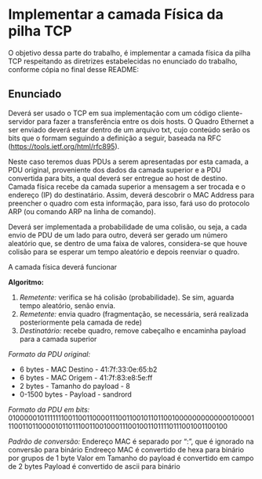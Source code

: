 # Implementar a camada Física da pilha TCP

O objetivo dessa parte do trabalho, é implementar a camada física da pilha TCP respeitando as diretrizes estabelecidas no enunciado do trabalho, conforme cópia no final desse README:

## Enunciado

Deverá ser usado o TCP em sua implementação com um código cliente-servidor para fazer a transferência entre os dois hosts. O Quadro Ethernet a ser enviado deverá estar dentro de um arquivo txt, cujo conteúdo serão os bits que o formam seguindo a definição a seguir, baseada na RFC (https://tools.ietf.org/html/rfc895). 

Neste caso teremos duas PDUs a serem apresentadas por esta camada, a PDU original, proveniente dos dados da camada superior e a PDU convertida para bits, a qual deverá ser entregue ao host de destino. Camada física recebe da camada superior a mensagem a ser trocada e o endereço (IP) do destinatário. Assim, deverá descobrir o MAC Address para preencher o quadro com esta informação, para isso, fará uso do protocolo ARP (ou comando ARP na linha de comando). 

Deverá ser implementada a probabilidade de uma colisão, ou seja, a cada envio de PDU de um lado para outro, deverá ser gerado um número aleatório que, se dentro de uma faixa de valores, considera-se que houve colisão para se esperar um tempo aleatório e depois reenviar o quadro.

A camada física deverá funcionar

**Algoritmo:**
1. *Remetente:* verifica se há colisão (probabilidade). Se sim, aguarda tempo aleatório, senão envia.
2. *Remetente:* envia quadro (fragmentação, se necessária, será realizada posteriormente pela camada de rede)
3. *Destinatário:* recebe quadro, remove cabeçalho e encaminha payload para a camada superior

*Formato da PDU original:*

* 6 bytes       - MAC Destino         - 41:7f:33:0e:65:b2
* 6 bytes       - MAC Origem          - 41:7f:83:e8:5e:ff
* 2 bytes       - Tamanho do payload  - 8
* 0-1500 bytes  - Payload             - sandrord

*Formato da PDU em bits:*
01000001011111110011001100001110011001011011001000000000000010000111001101100001011011100110010001110010011011110111001001100100

*Padrão de conversão:*
Endereço MAC é separado por “:”, que é ignorado na conversão para binário
Endreeço MAC é convertido de hexa para binário por grupos de 1 byte
Valor em Tamanho do payload é convertido em campo de 2 bytes
Payload é convertido de ascii para binário

